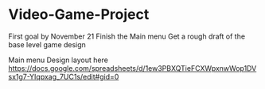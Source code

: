 # Video-Game-Project
First goal by November 21
  Finish the Main menu
  Get a rough draft of the base level game design
  
Main menu Design layout here https://docs.google.com/spreadsheets/d/1ew3PBXQTieFCXWpxnwWop1DVsx1g7-YIqpxag_7UC1s/edit#gid=0
